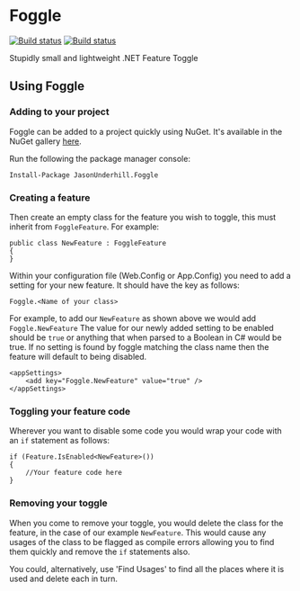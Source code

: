 # Foggle 
[![Build status](https://ci.appveyor.com/api/projects/status/uuthgll2ji9q2h1n/branch/master?svg=true)](https://ci.appveyor.com/project/junderhill/foggle/branch/master)
[![Build status](https://ci.appveyor.com/api/projects/status/uuthgll2ji9q2h1n/branch/develop?svg=true)](https://ci.appveyor.com/project/junderhill/foggle/branch/develop)



Stupidly small and lightweight .NET Feature Toggle

## Using Foggle

### Adding to your project
Foggle can be added to a project quickly using NuGet. It's available in the NuGet gallery [here](https://www.nuget.org/packages/JasonUnderhill.Foggle/).

Run the following the package manager console:
```
Install-Package JasonUnderhill.Foggle 
```

### Creating a feature
Then create an empty class for the feature you wish to toggle, this must inherit from `FoggleFeature`. 
For example:

```
public class NewFeature : FoggleFeature
{
}
```

Within your configuration file (Web.Config or App.Config) you need to add a setting for your new feature. It should have the key as follows:
```
Foggle.<Name of your class>
```

For example, to add our `NewFeature` as shown above we would add `Foggle.NewFeature`
The value for our newly added setting to be enabled should be `true` or anything that when parsed to a Boolean in C# would be true. If no setting is found by foggle matching the class name then the feature will default to being disabled.

```
<appSettings>
    <add key="Foggle.NewFeature" value="true" />
</appSettings>
```

### Toggling your feature code
Wherever you want to disable some code you would wrap your code with an `if` statement as follows:

```
if (Feature.IsEnabled<NewFeature>())
{
    //Your feature code here                                
}
```

### Removing your toggle
When you come to remove your toggle, you would delete the class for the feature, in the case of our example `NewFeature`. This would cause any usages of the class to be flagged as compile errors allowing you to find them quickly and remove the `if` statements also.

You could, alternatively, use 'Find Usages' to find all the places where it is used and delete each in turn.
